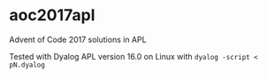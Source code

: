 # aoc2017apl
Advent of Code 2017 solutions in APL

Tested with Dyalog APL version 16.0 on Linux with `dyalog -script < pN.dyalog`
